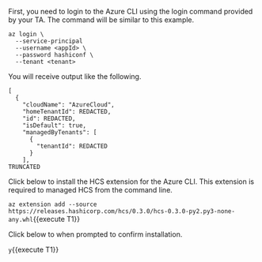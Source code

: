First, you need to login to the Azure CLI using the login
command provided by your TA. The command will be similar
to this example.

```plaintext
az login \
  --service-principal
  --username <appId> \
  --password hashiconf \
  --tenant <tenant>
```

You will receive output like the following.

```plaintext
[
  {
    "cloudName": "AzureCloud",
    "homeTenantId": REDACTED,
    "id": REDACTED,
    "isDefault": true,
    "managedByTenants": [
      {
        "tenantId": REDACTED
      }
    ],
TRUNCATED
```

Click below to install the HCS extension for the Azure CLI.
This extension is required to managed HCS from the command line.

`az extension add --source https://releases.hashicorp.com/hcs/0.3.0/hcs-0.3.0-py2.py3-none-any.whl`{{execute T1}}

Click below to when prompted to confirm installation.

`y`{{execute T1}}